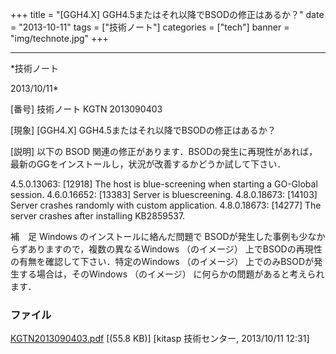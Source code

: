 ﻿+++
title = "[GGH4.X] GGH4.5またはそれ以降でBSODの修正はあるか？"
date = "2013-10-11"
tags = ["技術ノート"]
categories = ["tech"]
banner = "img/technote.jpg"
+++

-----------------------------------------------------------------------------------------------------------------------------

*技術ノート

2013/10/11*


[番号]
技術ノート KGTN 2013090403

[現象]
[GGH4.X] GGH4.5またはそれ以降でBSODの修正はあるか？

[説明]
以下の BSOD
関連の修正があります．BSODの発生に再現性があれば，最新のGGをインストールし，状況が改善するかどうか試して下さい．

4.5.0.13063: [12918] The host is blue-screening when starting a
GO-Global session.
4.6.0.16652: [13383] Server is bluescreening.
4.8.0.18673: [14103] Server crashes randomly with custom application.
4.8.0.18673: [14277] The server crashes after installing KB2859537.

補　足
Windows のインストールに絡んだ問題で
BSODが発生した事例も少なからずありますので，複数の異なるWindows
（のイメージ） 上でBSODの再現性の有無を確認して下さい．特定のWindows
（のイメージ） 上でのみBSODが発生する場合は，そのWindows （のイメージ）
に何らかの問題があると考えられます．


### ファイル

 
 


[KGTN2013090403.pdf](http://techreport.kitasp.net/attachments/download/1368/KGTN2013090403.pdf)
 [(55.8 KB)] [kitasp 技術センター, 2013/10/11
12:31]


 


 

